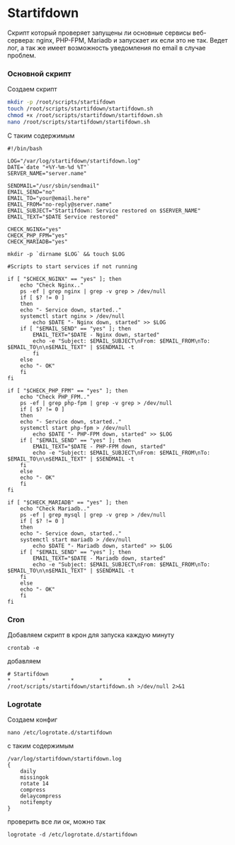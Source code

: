 # Startifdown

Скрипт который проверяет запущены ли основные сервисы веб-сервера: nginx, PHP-FPM, Mariadb и запускает их если это не так.
Ведет лог, а так же имеет возможность уведомления по email в случае проблем.

### Основной скрипт

Создаем скрипт
```bash
mkdir -p /root/scripts/startifdown
touch /root/scripts/startifdown/startifdown.sh
chmod +x /root/scripts/startifdown/startifdown.sh
nano /root/scripts/startifdown/startifdown.sh
```
С таким содержимым
```
#!/bin/bash

LOG="/var/log/startifdown/startifdown.log"
DATE=`date "+%Y-%m-%d %T"`
SERVER_NAME="server.name"

SENDMAIL="/usr/sbin/sendmail"
EMAIL_SEND="no"
EMAIL_TO="your@email.here"
EMAIL_FROM="no-reply@server.name"
EMAIL_SUBJECT="Startifdown: Service restored on $SERVER_NAME"
EMAIL_TEXT="$DATE Service restored"

CHECK_NGINX="yes"
CHECK_PHP_FPM="yes"
CHECK_MARIADB="yes"

mkdir -p `dirname $LOG` && touch $LOG

#Scripts to start services if not running

if [ "$CHECK_NGINX" == "yes" ]; then
    echo "Check Nginx.."
    ps -ef | grep nginx | grep -v grep > /dev/null
    if [ $? != 0 ]
    then
	echo "- Service down, started.."
	systemctl start nginx > /dev/null
        echo $DATE "- Nginx down, started" >> $LOG
	if [ "$EMAIL_SEND" == "yes" ]; then
	    EMAIL_TEXT="$DATE - Nginx down, started"
	    echo -e "Subject: $EMAIL_SUBJECT\nFrom: $EMAIL_FROM\nTo: $EMAIL_TO\n\n$EMAIL_TEXT" | $SENDMAIL -t
        fi
    else
	echo "- OK"
    fi
fi

if [ "$CHECK_PHP_FPM" == "yes" ]; then
    echo "Check PHP_FPM.."
    ps -ef | grep php-fpm | grep -v grep > /dev/null
    if [ $? != 0 ]
    then
	echo "- Service down, started.."
	systemctl start php-fpm > /dev/null
        echo $DATE "- PHP-FPM down, started" >> $LOG
	if [ "$EMAIL_SEND" == "yes" ]; then
	    EMAIL_TEXT="$DATE - PHP-FPM down, started"
	    echo -e "Subject: $EMAIL_SUBJECT\nFrom: $EMAIL_FROM\nTo: $EMAIL_TO\n\n$EMAIL_TEXT" | $SENDMAIL -t
	fi
    else
	echo "- OK"
    fi
fi

if [ "$CHECK_MARIADB" == "yes" ]; then
    echo "Check Mariadb.."
    ps -ef | grep mysql | grep -v grep > /dev/null
    if [ $? != 0 ]
    then
	echo "- Service down, started.."
	systemctl start mariadb > /dev/null
        echo $DATE "- Mariadb down, started" >> $LOG
	if [ "$EMAIL_SEND" == "yes" ]; then
	    EMAIL_TEXT="$DATE - Mariadb down, started"
	    echo -e "Subject: $EMAIL_SUBJECT\nFrom: $EMAIL_FROM\nTo: $EMAIL_TO\n\n$EMAIL_TEXT" | $SENDMAIL -t
	fi
    else
	echo "- OK"
    fi
fi
```
### Cron
Добавляем скрипт в крон для запуска каждую минуту
```
crontab -e
```
добавляем
```
# Startifdown
*          *        *        *        *        /root/scripts/startifdown/startifdown.sh >/dev/null 2>&1
```

### Logrotate
Создаем конфиг
```
nano /etc/logrotate.d/startifdown
```
с таким содержимым
```
/var/log/startifdown/startifdown.log
{
    daily
    missingok
    rotate 14
    compress
    delaycompress
    notifempty
}
```
проверить все ли ок, можно так
```
logrotate -d /etc/logrotate.d/startifdown
```
